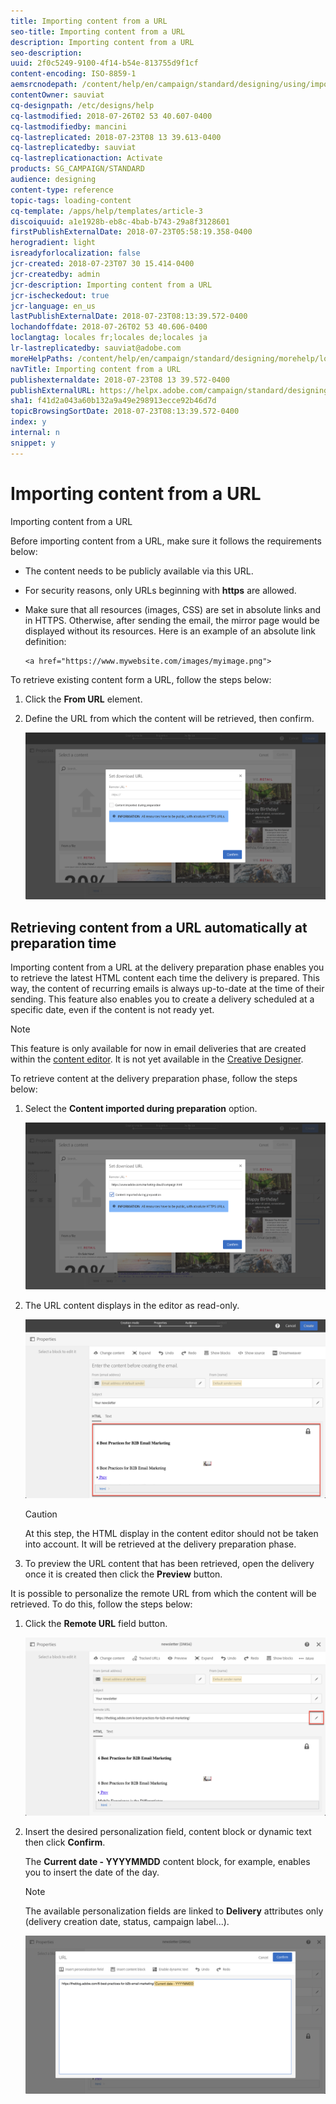 ```yaml
---
title: Importing content from a URL
seo-title: Importing content from a URL
description: Importing content from a URL
seo-description: 
uuid: 2f0c5249-9100-4f14-b54e-813755d9f1cf
content-encoding: ISO-8859-1
aemsrcnodepath: /content/help/en/campaign/standard/designing/using/importing-content-from-a-url
contentOwner: sauviat
cq-designpath: /etc/designs/help
cq-lastmodified: 2018-07-26T02 53 40.607-0400
cq-lastmodifiedby: mancini
cq-lastreplicated: 2018-07-23T08 13 39.613-0400
cq-lastreplicatedby: sauviat
cq-lastreplicationaction: Activate
products: SG_CAMPAIGN/STANDARD
audience: designing
content-type: reference
topic-tags: loading-content
cq-template: /apps/help/templates/article-3
discoiquuid: a1e1928b-eb8c-4bab-b743-29a8f3128601
firstPublishExternalDate: 2018-07-23T05:58:19.358-0400
herogradient: light
isreadyforlocalization: false
jcr-created: 2018-07-23T07 30 15.414-0400
jcr-createdby: admin
jcr-description: Importing content from a URL
jcr-ischeckedout: true
jcr-language: en_us
lastPublishExternalDate: 2018-07-23T08:13:39.572-0400
lochandoffdate: 2018-07-26T02 53 40.606-0400
loclangtag: locales fr;locales de;locales ja
lr-lastreplicatedby: sauviat@adobe.com
moreHelpPaths: /content/help/en/campaign/standard/designing/morehelp/loading-content;/content/help/en/campaign/standard/designing/morehelp/loading-content
navTitle: Importing content from a URL
publishexternaldate: 2018-07-23T08 13 39.572-0400
publishExternalURL: https://helpx.adobe.com/campaign/standard/designing/using/importing-content-from-a-url.html
sha1: f41d2a043a60b132a9a49e298913ecce92b46d7d
topicBrowsingSortDate: 2018-07-23T08:13:39.572-0400
index: y
internal: n
snippet: y
---
```


# Importing content from a URL

Importing content from a URL

Before importing content from a URL, make sure it follows the requirements below:

* The content needs to be publicly available via this URL.
* For security reasons, only URLs beginning with **https** are allowed.
* Make sure that all resources (images, CSS) are set in absolute links and in HTTPS. Otherwise, after sending the email, the mirror page would be displayed without its resources. Here is an example of an absolute link definition:

  ```
  <a href="https://www.mywebsite.com/images/myimage.png">
  ```

To retrieve existing content form a URL, follow the steps below:

1. Click the **From URL** element.
1. Define the URL from which the content will be retrieved, then confirm.

   ![](assets/email_designer_importfromurl.png)

## Retrieving content from a URL automatically at preparation time

Importing content from a URL at the delivery preparation phase enables you to retrieve the latest HTML content each time the delivery is prepared. This way, the content of recurring emails is always up-to-date at the time of their sending. This feature also enables you to create a delivery scheduled at a specific date, even if the content is not ready yet.

>[!NOTE]
>
>This feature is only available for now in email deliveries that are created within the [content editor](../../designing/using/about-email-content-design.md#using-the-email-content-editor). It is not yet available in the [Creative Designer](../../designing/using/about-email-content-design.md#using-the-creative-designer).

To retrieve content at the delivery preparation phase, follow the steps below:

1. Select the **Content imported during preparation** option.

   ![](assets/email_designer_importfromurl2.png)

1. The URL content displays in the editor as read-only.

   ![](assets/email_designer_importfromurl3.png)

   >[!CAUTION]
   >
   >At this step, the HTML display in the content editor should not be taken into account. It will be retrieved at the delivery preparation phase.

1. To preview the URL content that has been retrieved, open the delivery once it is created then click the **Preview** button.

It is possible to personalize the remote URL from which the content will be retrieved. To do this, follow the steps below:

1. Click the **Remote URL** field button.

   ![](assets/email_designer_importfromurl4.png)

1. Insert the desired personalization field, content block or dynamic text then click **Confirm**.

   The **Current date - YYYYMMDD** content block, for example, enables you to insert the date of the day.

   >[!NOTE]
   >
   >The available personalization fields are linked to **Delivery** attributes only (delivery creation date, status, campaign label...).

   ![](assets/email_designer_importfromurl5.png)

